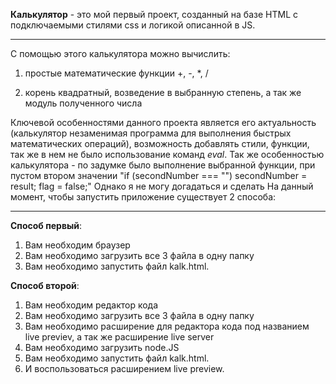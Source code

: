 **Калькулятор** - это мой первый проект, созданный на базе HTML с подключаемыми стилями css и логикой описанной в JS. 

<hr> С помощью этого калькулятора можно вычислить:

1. простые математические функции +, -, *, /

2. корень квадратный, возведение в выбранную степень, а так же модуль полученного числа

Ключевой особенностями данного проекта является его актуальность (калькулятор незаменимая программа для выполнения быстрых математических операций), возможность добавлять стили, функции, так же в нем не было использование команд _eval_.
Так же особенностью калькулятора - по задумке было выполнение выбранной функции, при пустом втором значении "if (secondNumber === "") secondNumber = result;
    flag = false;" Однако я не могу догадаться и сделать
На данный момент, чтобы запустить приложение существует 2 способа:
<hr>

**Способ первый**:

1.	Вам необходим браузер
2.	Вам необходимо загрузить все 3 файла в одну папку                                      
3.	Вам необходимо запустить файл kalk.html.

**Способ второй**:

1.	Вам необходим редактор кода
2.	Вам необходимо загрузить все 3 файла в одну папку
3.	Вам необходимо расширение для редактора кода под названием live previev, а так же расширение live server
4.	Вам необходимо загрузить node.JS
5.	Вам необходимо запустить файл kalk.html.
6.	И воспользоваться расширением live preview.
